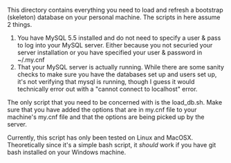 This directory contains everything you need to load and refresh a bootstrap (skeleton) database on your personal machine.
The scripts in here assume 2 things.
1.  You have MySQL 5.5 installed and do not need to specify a user & pass to log into your MySQL server.  Either because you not securied your server installation or you have specified your user & password in ~/.my.cnf
2.  That your MySQL server is actually running.  While there are some sanity checks to make sure you have the databases set up and users set up, it's not verifying that mysql is running, though I guess it would technically error out with a "cannot connect to localhost" error.

The only script that you need to be concerned with is the load_db.sh.
Make sure that you have added the options that are in my.cnf file to your machine's my.cnf file and that the options are being picked up by the server.

Currently, this script has only been tested on Linux and MacOSX.  Theoretically since it's a simple bash script, it *should* work if you have git bash installed on your Windows machine.
